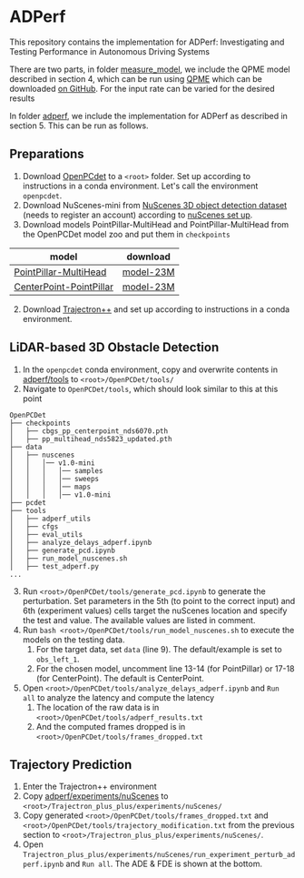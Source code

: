 # ADPerf

This repository contains the implementation for ADPerf: Investigating and Testing Performance in Autonomous Driving Systems

There are two parts, in folder [measure_model](measure_modelopen), we include the QPME model described in section 4, which can be run using [QPME](https://github.com/DescartesResearch/QPME) which can be downloaded [on GitHub](https://github.com/DescartesResearch/QPME). For the input rate can be varied for the desired results

In folder [adperf](adperf), we include the implementation for ADPerf as described in section 5. This can be run as follows.

## Preparations

1. Download [OpenPCdet](https://github.com/open-mmlab/OpenPCDet/) to a `<root>` folder. Set up according to instructions in a conda environment. Let's call the environment `openpcdet`.
2. Download NuScenes-mini from [NuScenes 3D object detection dataset](https://www.nuscenes.org/download) (needs to register an account) according to [nuScenes set up](https://github.com/open-mmlab/OpenPCDet/blob/master/docs/GETTING_STARTED.md).
2. Download models PointPillar-MultiHead and PointPillar-MultiHead from the OpenPCDet model zoo and put them in `checkpoints`

|              model                                                                         |                                              download                                              | 
|----------------------------------------------------------------------------------------------------|:--------------------------------------------------------------------------------------------------:|
| [PointPillar-MultiHead](adperf/tools/cfgs/nuscenes_models/cbgs_pp_multihead.yaml)                         |  [model-23M](https://drive.google.com/file/d/1p-501mTWsq0G9RzroTWSXreIMyTUUpBM/view?usp=sharing)   | 
| [CenterPoint-PointPillar](adperf/tools/cfgs/nuscenes_models/cbgs_dyn_pp_centerpoint.yaml)                 |  [model-23M](https://drive.google.com/file/d/1UvGm6mROMyJzeSRu7OD1leU_YWoAZG7v/view?usp=sharing)   |

2. Download [Trajectron++](https://github.com/StanfordASL/Trajectron-plus-plus) and set up according to instructions in a conda environment.

## LiDAR-based 3D Obstacle Detection

1. In the `openpcdet` conda environment, copy and overwrite contents in [adperf/tools](adperf/tools) to `<root>/OpenPCDet/tools/`
2. Navigate to `OpenPCDet/tools`, which should look similar to this at this point
```
OpenPCDet
├── checkpoints
│   ├── cbgs_pp_centerpoint_nds6070.pth
│   ├── pp_multihead_nds5823_updated.pth
├── data
│   ├── nuscenes
│   │   │── v1.0-mini
│   │   │   │── samples
│   │   │   │── sweeps
│   │   │   │── maps
│   │   │   │── v1.0-mini  
├── pcdet
├── tools
│   ├── adperf_utils
│   ├── cfgs
│   ├── eval_utils
│   ├── analyze_delays_adperf.ipynb
│   ├── generate_pcd.ipynb
│   ├── run_model_nuscenes.sh
│   ├── test_adperf.py
...
```
3. Run `<root>/OpenPCDet/tools/generate_pcd.ipynb` to generate the perturbation. Set parameters in the 5th (to point to the correct input) and 6th (experiment values) cells target the nuScenes location and specify the test and value. The available values are listed in comment.
4. Run `bash <root>/OpenPCDet/tools/run_model_nuscenes.sh` to execute the models on the testing data.
    1. For the target data, set `data` (line 9). The default/example is set to `obs_left_1`.
    2. For the chosen model, uncomment line 13-14 (for PointPillar) or 17-18 (for CenterPoint). The default is CenterPoint.
5. Open `<root>/OpenPCDet/tools/analyze_delays_adperf.ipynb` and `Run all` to analyze the latency and compute the latency
    1. The location of the raw data is in `<root>/OpenPCDet/tools/adperf_results.txt` 
    2. And the computed frames dropped is in `<root>/OpenPCDet/tools/frames_dropped.txt`


## Trajectory Prediction

1. Enter the Trajectron++ environment
2. Copy [adperf/experiments/nuScenes](adperf/experiments/nuScenes) to `<root>/Trajectron_plus_plus/experiments/nuScenes/`
3. Copy generated `<root>/OpenPCDet/tools/frames_dropped.txt` and `<root>/OpenPCDet/tools/trajectory_modification.txt` from the previous section to `<root>/Trajectron_plus_plus/experiments/nuScenes/`.
4.  Open `Trajectron_plus_plus/experiments/nuScenes/run_experiment_perturb_adperf.ipynb` and `Run all`. The ADE & FDE is shown at the bottom.